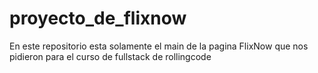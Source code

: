 # proyecto_de_flixnow
En este repositorio esta solamente el main de la pagina FlixNow que nos pidieron para el curso de fullstack de rollingcode
